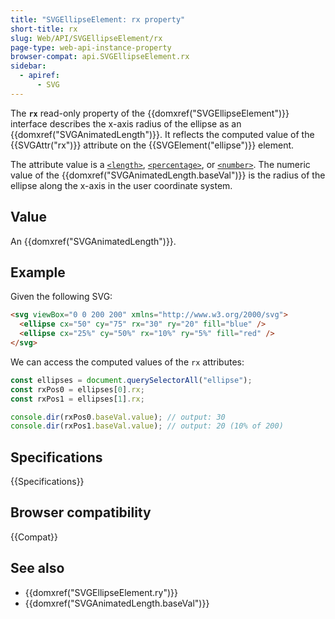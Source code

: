 ```yaml
---
title: "SVGEllipseElement: rx property"
short-title: rx
slug: Web/API/SVGEllipseElement/rx
page-type: web-api-instance-property
browser-compat: api.SVGEllipseElement.rx
sidebar:
  - apiref:
      - SVG
---
```


The **`rx`** read-only property of the {{domxref("SVGEllipseElement")}} interface describes the x-axis radius of the ellipse as an {{domxref("SVGAnimatedLength")}}. It reflects the computed value of the {{SVGAttr("rx")}} attribute on the {{SVGElement("ellipse")}} element.

The attribute value is a [`<length>`](/en-US/docs/Web/SVG/Guides/Content_type#length), [`<percentage>`](/en-US/docs/Web/SVG/Guides/Content_type#percentage), or [`<number>`](/en-US/docs/Web/SVG/Guides/Content_type#number). The numeric value of the {{domxref("SVGAnimatedLength.baseVal")}} is the radius of the ellipse along the x-axis in the user coordinate system.

## Value

An {{domxref("SVGAnimatedLength")}}.

## Example

Given the following SVG:

```html
<svg viewBox="0 0 200 200" xmlns="http://www.w3.org/2000/svg">
  <ellipse cx="50" cy="75" rx="30" ry="20" fill="blue" />
  <ellipse cx="25%" cy="50%" rx="10%" ry="5%" fill="red" />
</svg>
```

We can access the computed values of the `rx` attributes:

```js
const ellipses = document.querySelectorAll("ellipse");
const rxPos0 = ellipses[0].rx;
const rxPos1 = ellipses[1].rx;

console.dir(rxPos0.baseVal.value); // output: 30
console.dir(rxPos1.baseVal.value); // output: 20 (10% of 200)
```

## Specifications

{{Specifications}}

## Browser compatibility

{{Compat}}

## See also

- {{domxref("SVGEllipseElement.ry")}}
- {{domxref("SVGAnimatedLength.baseVal")}}
